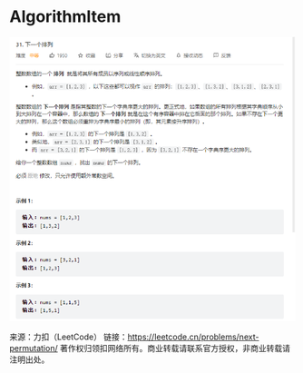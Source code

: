 # AlgorithmItem
![img.png](img.png)

来源：力扣（LeetCode）
链接：https://leetcode.cn/problems/next-permutation/
著作权归领扣网络所有。商业转载请联系官方授权，非商业转载请注明出处。
